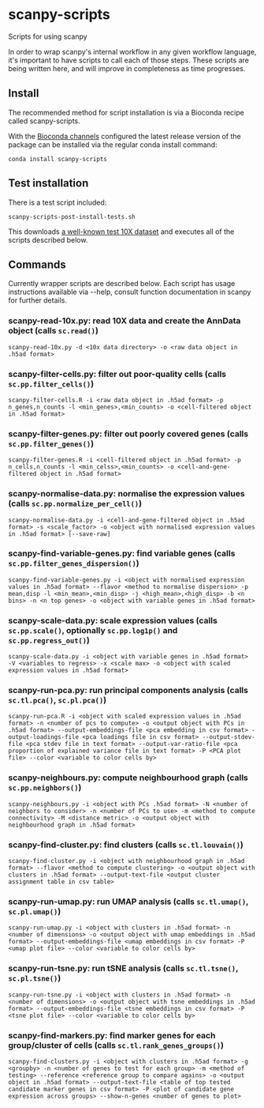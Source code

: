 # scanpy-scripts
Scripts for using scanpy

In order to wrap scanpy's internal workflow in any given workflow language, it's important to have scripts to call each of those steps. These scripts are being written here, and will improve in completeness as time progresses. 

## Install

The recommended method for script installation is via a Bioconda recipe called scanpy-scripts. 

With the [Bioconda channels](https://bioconda.github.io/#set-up-channels) configured the latest release version of the package can be installed via the regular conda install command:

```
conda install scanpy-scripts
```

## Test installation

There is a test script included:

```
scanpy-scripts-post-install-tests.sh
```

This downloads [a well-known test 10X dataset]('https://s3-us-west-2.amazonaws.com/10x.files/samples/cell/pbmc3k/pbmc3k_filtered_gene_bc_matrices.tar.gz) and executes all of the scripts described below.

## Commands

Currently wrapper scripts are described below. Each script has usage instructions available via --help, consult function documentation in scanpy for further details.

### scanpy-read-10x.py: read 10X data and create the AnnData object (calls `sc.read()`)

```
scanpy-read-10x.py -d <10x data directory> -o <raw data object in .h5ad format>
```

### scanpy-filter-cells.py: filter out poor-quality cells (calls `sc.pp.filter_cells()`)

```
scanpy-filter-cells.R -i <raw data object in .h5ad format> -p n_genes,n_counts -l <min_genes>,<min_counts> -o <cell-filtered object in .h5ad format>
``` 

### scanpy-filter-genes.py: filter out poorly covered genes (calls `sc.pp.filter_genes()`)

```
scanpy-filter-genes.R -i <cell-filtered object in .h5ad format> -p n_cells,n_counts -l <min_celss>,<min_counts> -o <cell-and-gene-filtered object in .h5ad format>
``` 

### scanpy-normalise-data.py: normalise the expression values (calls `sc.pp.normalize_per_cell()`)

```
scanpy-normalise-data.py -i <cell-and-gene-filtered object in .h5ad format> -s <scale_factor> -o <object with normalised expression values in .h5ad format> [--save-raw]
```

### scanpy-find-variable-genes.py: find variable genes (calls `sc.pp.filter_genes_dispersion()`)

```
scanpy-find-variable-genes.py -i <object with normalised expression values in .h5ad format> --flavor <method to normalise dispersion> -p mean,disp -l <min_mean>,<min_disp> -j <high_mean>,<high_disp> -b <n bins> -n <n top genes> -o <object with variable genes in .h5ad format>
```

### scanpy-scale-data.py: scale expression values (calls `sc.pp.scale()`, optionally `sc.pp.log1p()` and `sc.pp.regress_out()`)

```
scanpy-scale-data.py -i <object with variable genes in .h5ad format>  -V <variables to regress> -x <scale max> -o <object with scaled expression values in .h5ad format>
```

### scanpy-run-pca.py: run principal components analysis (calls `sc.tl.pca()`, `sc.pl.pca()`)

```
scanpy-run-pca.R -i <object with scaled expression values in .h5ad format> -n <number of pcs to compute> -o <output object with PCs in .h5ad format> --output-embeddings-file <pca embedding in csv format> -output-loadings-file <pca loadings file in csv format> --output-stdev-file <pca stdev file in text format> --output-var-ratio-file <pca proportion of explained variance file in text format> -P <PCA plot file> --color <variable to color cells by>
```

### scanpy-neighbours.py: compute neighbourhood graph (calls `sc.pp.neighbors()`)

```
scanpy-neighbours.py -i <object with PCs .h5ad format> -N <number of neighbors to consider> -n <number of PCs to use> -m <method to compute connectivity> -M <distance metric> -o <output object with neighbourhood graph in .h5ad format>
```

### scanpy-find-cluster.py: find clusters (calls `sc.tl.louvain()`)

```
scanpy-find-cluster.py -i <object with neighbourhood graph in .h5ad format> --flavor <method to compute clustering> -o <output object with clusters in .h5ad format> --output-text-file <output cluster assignment table in csv table>
```

### scanpy-run-umap.py: run UMAP analysis (calls `sc.tl.umap()`, `sc.pl.umap()`)

```
scanpy-run-umap.py -i <object with clusters in .h5ad format> -n <number of dimensions> -o <output object with umap embeddings in .h5ad format> --output-embeddings-file <umap embeddings in csv format> -P <umap plot file> --color <variable to color cells by>
```

### scanpy-run-tsne.py: run tSNE analysis (calls `sc.tl.tsne()`, `sc.pl.tsne()`)

```
scanpy-run-tsne.py -i <object with clusters in .h5ad format> -n <number of dimensions> -o <output object with tsne embeddings in .h5ad format> --output-embeddings-file <tsne embeddings in csv format> -P <tsne plot file> --color <variable to color cells by>
```

### scanpy-find-markers.py: find marker genes for each group/cluster of cells (calls `sc.tl.rank_genes_groups()`)

```
scanpy-find-clusters.py -i <object with clusters in .h5ad format> -g <groupby> -n <number of genes to test for each group> -m <method of testing> --reference <reference group to compare agains> -o <output object in .h5ad format> --output-text-file <table of top tested candidate marker genes in csv format> -P <plot of candidate gene expression across groups> --show-n-genes <number of genes to plot>
```